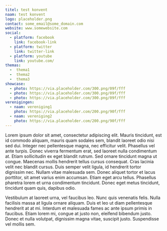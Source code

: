 ```yaml
---
titel: test konvent
naam: test konvent
logo: placeholder.png
contact: some_email@some_domain.com
website: www.somewebsite.com
social:
  - platform: facebook
    link: facebook-link
  - platform: twitter
    link: twitter-link
  - platform: youtube
    link: youtube.com/
themas:
  -  thema1
  -  thema2
  -  thema3
showcase:
  - photo: https://via.placeholder.com/300.png/09f/fff
  - photo: https://via.placeholder.com/300.png/09f/fff
  - photo: https://via.placeholder.com/300.png/09f/fff
verenigingen:
  - naam: vereniging1
    photo: https://via.placeholder.com/200.png/90f/fff
  - naam: vereniging2
    photo: https://via.placeholder.com/200.png/90f/fff
---
```


Lorem ipsum dolor sit amet, consectetur adipiscing elit. Mauris tincidunt, est id commodo aliquam, mauris quam sodales sem, blandit laoreet odio nisi sed dui. Integer nec pellentesque magna, nec efficitur velit. Phasellus vel ante turpis. Donec viverra fermentum erat, sed laoreet nulla condimentum at. Etiam sollicitudin ex eget blandit rutrum. Sed ornare tincidunt magna ut congue. Maecenas mollis hendrerit tellus cursus consequat. Cras lacinia velit nec blandit cursus. Duis semper velit ligula, id hendrerit tortor dignissim nec. Nullam vitae malesuada sem. Donec aliquet tortor et lacus porttitor, sit amet varius enim accumsan. Etiam eget arcu tellus. Phasellus pharetra lorem et urna condimentum tincidunt. Donec eget metus tincidunt, tincidunt quam quis, dapibus odio.

Vestibulum at laoreet urna, vel faucibus leo. Nunc quis venenatis felis. Nulla facilisis massa at ligula ornare aliquam. Duis et leo ut diam pellentesque hendrerit at at mi. Interdum et malesuada fames ac ante ipsum primis in faucibus. Etiam lorem mi, congue at justo non, eleifend bibendum justo. Donec et nulla volutpat, dignissim magna vitae, suscipit justo. Suspendisse vel mollis sem.
